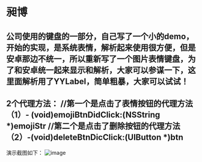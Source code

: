# 昶博
公司使用的键盘的一部分，自己写了一个小的demo，开始的实现，是系统表情，解析起来使用很方便，但是安卓那边不统一，所以重新写了一个图片表情键盘，为了和安卓统一起来显示和解析，大家可以参谋一下，这里面解析用了YYLabel，简单粗暴，大家可以试试！
--------------------------------------------------------------------
2个代理方法：
  //第一个是点击了表情按钮的代理方法
 （1）- (void)emojiBtnDidClick:(NSString *)emojiStr
  //第二个是点击了删除按钮的代理方法
 （2）-(void)deleteBtnDicClick:(UIButton *)btn
--------------------------------------------------------------------
演示截图如下：
![image](https://github.com/ChangBoHua/CBEmojiKeyboard/CBEmojiKeyboard/演示图片.png)
